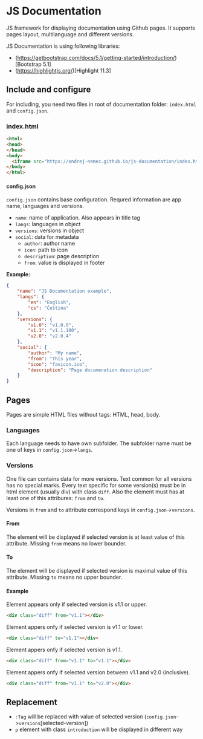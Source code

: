 # JS Documentation

JS framework for displaying documentation using Github pages. It supports pages layout, multilanguage and different versions.

JS Documentation is using following libraries:

  * (https://getbootstrap.com/docs/5.1/getting-started/introduction/)[Bootstrap 5.1]
  * (https://highlightjs.org/)[Highlight 11.3]

## Include and configure

For including, you need two files in root of documentation folder: `index.html` and `config.json`.

### index.html

```html
<html>
<head>
</head>
<body>
  <iframe src="https://ondrej-nemec.github.io/js-documentation/index.html" width="100%" height="100%" style="border: none" id="frame"></iframe>
</body>
</html>
```

#### config.json

`config.json` contains base configuration. Requred information are app name, languages and versions.

  * `name`: name of application. Also appears in title tag
  * `langs`: languages in object
  * `versions`: versions in object
  * `social`: data for metadata
    * `author`: author name
    * `icon`: path to icon
    * `description`: page description
    * `from`: value is displayed in footer

**Example:**

```json
{
	"name": "JS Documentation example",
	"langs": {
		"en": "English",
		"cs": "Čeština"
	},
	"versions": {
		"v1.0": "v1.0.0",
		"v1.1": "v1.1.100",
		"v2.0": "v2.0.4"
	},
	"social": {
		"author": "My name",
		"from": "This year",
		"icon": "favicon.ico",
		"description": "Page documenation description"
	}
}
```

## Pages

Pages are simple HTML files without tags: HTML, head, body.

### Languages

Each language needs to have own subfolder. The subfolder name must be one of keys in `config.json`->`langs`.

### Versions

One file can contains data for more versions. Text common for all versions has no special marks. Every text specific for some version(s) must be in html element (usually div) with class `diff`. Also the element must has at least one of this attribures: `from` and `to`.

Versions in `from` and `to` attribute correspond keys in `config.json`->`versions`.

#### From

The element will be displayed if selected version is at least value of this attribute. Missing `from` means no lower bounder.

#### To

The element will be displayed if selected version is maximal value of this attribute. Missing `to` means no upper bounder.

#### Example

Element appears only if selected version is v1.1 or upper.
```html
<div class="diff" from="v1.1"></div>
```

Element appers onfy if selected version is v1.1 or lower.
```html
<div class="diff" to="v1.1"></div>
```

Element appers onfy if selected version is v1.1.
```html
<div class="diff" from="v1.1" to="v1.1"></div>
```

Element appers onfy if selected version between v1.1 and v2.0 (inclusive).
```html
<div class="diff" from="v1.1" to="v2.0"></div>
```

## Replacement

  * `:Tag` will be replaced with value of selected version (`config.json`->`versions`[selected-version])
  * `p` element with class `introduction` will be displayed in different way